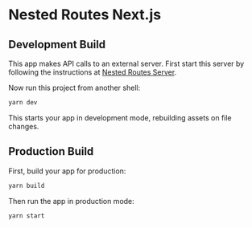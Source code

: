# Nested Routes Next.js

## Development Build

This app makes API calls to an external server. First start this server by
following the instructions at
[Nested Routes Server](../nested-routes-server/README.md).

Now run this project from another shell:

```sh
yarn dev
```

This starts your app in development mode, rebuilding assets on file changes.

## Production Build

First, build your app for production:

```sh
yarn build
```

Then run the app in production mode:

```sh
yarn start
```
